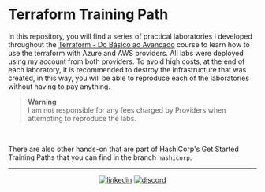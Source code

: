 # Terraform Training Path

In this repository, you will find a series of practical laboratories I developed throughout the [Terraform - Do Básico ao Avançado](https://www.udemy.com/course/terraform-do-basico-ao-avancado) course to learn how to use the terraform with Azure and AWS providers. All labs were deployed using my account from both providers. To avoid high costs, at the end of each laboratory, it is recommended to destroy the infrastructure that was created, in this way, you will be able to reproduce each of the laboratories without having to pay anything.

> **Warning**<br>
I am not responsible for any fees charged by Providers when attempting to reproduce the labs.

<br/>

There are also other hands-on that are part of HashiCorp's Get Started Training Paths that you can find in the branch `hashicorp`.

<hr/>

<div align="center">

  [![linkedin](https://img.shields.io/badge/LinkedIn-1D5D9B?style=for-the-badge&logo=linkedin&logoColor=white)](https://www.linkedin.com/in/adejonghm)
  [![discord](https://img.shields.io/badge/Discord-5865F2?style=for-the-badge&logo=discord&logoColor=white)](https://discordapp.com/users/816104924924084247)

</div>
